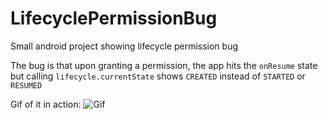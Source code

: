 # LifecyclePermissionBug
Small android project showing lifecycle permission bug

The bug is that upon granting a permission, the app hits the `onResume` state but calling `lifecycle.currentState` shows `CREATED` instead of `STARTED` or `RESUMED`


Gif of it in action:
![Gif](https://i.imgur.com/SrXf11M.gif)
